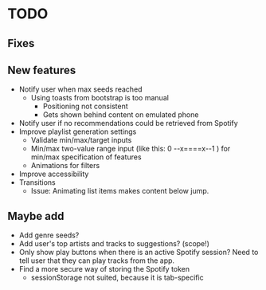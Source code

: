 # TODO

## Fixes

## New features

* Notify user when max seeds reached
    * Using toasts from bootstrap is too manual
        * Positioning not consistent
        * Gets shown behind content on emulated phone
* Notify user if no recommendations could be retrieved from Spotify
* Improve playlist generation settings
    * Validate min/max/target inputs
    * Min/max two-value range input (like this: 0 --x====x--1 ) for min/max specification of features
    * Animations for filters
* Improve accessibility
* Transitions
    * Issue: Animating list items makes content below jump.

## Maybe add

* Add genre seeds?
* Add user's top artists and tracks to suggestions? (scope!)
* Only show play buttons when there is an active Spotify session? Need to tell user that they can play tracks from the app.
* Find a more secure way of storing the Spotify token
    * sessionStorage not suited, because it is tab-specific